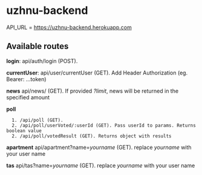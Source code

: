 # uzhnu-backend

API_URL = https://uzhnu-backend.herokuapp.com

## Available routes 
**login**: api/auth/login (POST).

**currentUser**: api/user/currentUser (GET). Add Header Authorization (eg. Bearer: ...token)

**news** api/news/ (GET). If provided *?limit*, news will be returned in the specified amount

**poll** 

      1. /api/poll (GET).
      2. /api/poll/userVoted/:userId (GET). Pass userId to params. Returns boolean value
      2. /api/poll/votedResult (GET). Returns object with results

**apartment** api/apartment?name=*yourname* (GET). replace *yourname* with your user name

**tas** api/tas?name=*yourname* (GET). replace *yourname* with your user name
  
  
